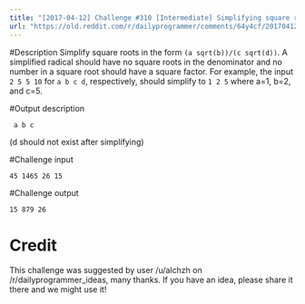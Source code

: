 ```yaml
---
title: "[2017-04-12] Challenge #310 [Intermediate] Simplifying square roots"
url: "https://old.reddit.com/r/dailyprogrammer/comments/64y4cf/20170412_challenge_310_intermediate_simplifying/"
---
```


#Description
Simplify square roots in the form `(a sqrt(b))/(c sqrt(d))`. A simplified radical should have no square roots in the denominator and no number in a square root should have a square factor. For example, the input `2 5 5 10` for `a b c d`, respectively, should simplify to `1 2 5` where a=1, b=2, and c=5.

#Output description
 
     a b c 

(d should not exist after simplifying)
  
#Challenge input

    45 1465 26 15

#Challenge output

    15 879 26

# Credit
This challenge was suggested by user /u/alchzh on /r/dailyprogrammer_ideas, many thanks. If you have an idea, please share it there and we might use it!
